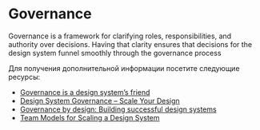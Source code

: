 # Governance

Governance is a framework for clarifying roles, responsibilities, and authority over decisions. Having that clarity ensures that decisions for the design system funnel smoothly through the governance process

Для получения дополнительной информации посетите следующие ресурсы:

- [Governance is a design system’s friend](https://zeroheight.com/blog/governance-is-a-design-systems-friend)
- [Design System Governance – Scale Your Design](https://www.uxpin.com/studio/blog/design-system-governance/)
- [Governance by design: Building successful design systems](https://rangle.io/blog/governance-by-design-building-successful-design-systems/)
- [Team Models for Scaling a Design System](https://medium.com/eightshapes-llc/team-models-for-scaling-a-design-system-2cf9d03be6a0)
